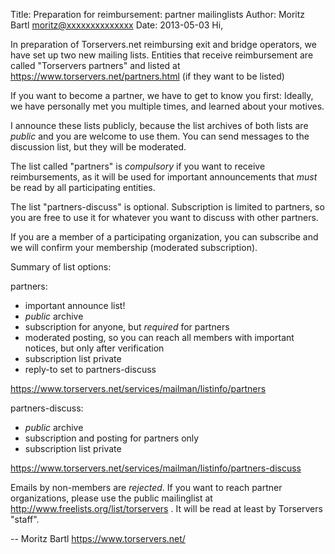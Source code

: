 Title:  Preparation for reimbursement: partner mailinglists
Author: Moritz Bartl <moritz@xxxxxxxxxxxxxx>
Date: 2013-05-03
Hi,

In preparation of Torservers.net reimbursing exit and bridge operators,
we have set up two new mailing lists. Entities that receive
reimbursement are called "Torservers partners" and listed at
https://www.torservers.net/partners.html (if they want to be listed)

If you want to become a partner, we have to get to know you first:
Ideally, we have personally met you multiple times, and learned about
your motives.

I announce these lists publicly, because the list archives of both lists
are *public* and you are welcome to use them. You can send messages to
the discussion list, but they will be moderated.

The list called "partners" is *compulsory* if you want to receive
reimbursements, as it will be used for important announcements that
*must* be read by all participating entities.

The list "partners-discuss" is optional. Subscription is limited to
partners, so you are free to use it for whatever you want to discuss
with other partners.

If you are a member of a participating organization, you can subscribe
and we will confirm your membership (moderated subscription).

Summary of list options:

partners:
 - important announce list!
 - *public* archive
 - subscription for anyone, but *required* for partners
 - moderated posting, so you can reach all members with important
notices, but only after verification
 - subscription list private
 - reply-to set to partners-discuss

https://www.torservers.net/services/mailman/listinfo/partners

partners-discuss:
 - *public* archive
 - subscription and posting for partners only
 - subscription list private

https://www.torservers.net/services/mailman/listinfo/partners-discuss

Emails by non-members are *rejected*. If you want to reach partner
organizations, please use the public mailinglist at
http://www.freelists.org/list/torservers . It will be read at least by
Torservers "staff".

-- 
Moritz Bartl
https://www.torservers.net/
